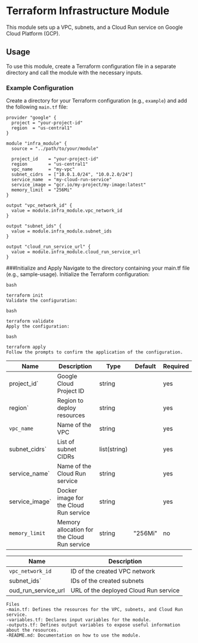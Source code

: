 
# Terraform Infrastructure Module

This module sets up a VPC, subnets, and a Cloud Run service on Google Cloud Platform (GCP).

## Usage

To use this module, create a Terraform configuration file in a separate directory and call the module with the necessary inputs.

### Example Configuration

Create a directory for your Terraform configuration (e.g., `example`) and add the following `main.tf` file:

```hcl
provider "google" {
  project = "your-project-id"
  region  = "us-central1"
}

module "infra_module" {
  source = "../path/to/your/module"

  project_id    = "your-project-id"
  region        = "us-central1"
  vpc_name      = "my-vpc"
  subnet_cidrs  = ["10.0.1.0/24", "10.0.2.0/24"]
  service_name  = "my-cloud-run-service"
  service_image = "gcr.io/my-project/my-image:latest"
  memory_limit  = "256Mi"
}

output "vpc_network_id" {
  value = module.infra_module.vpc_network_id
}

output "subnet_ids" {
  value = module.infra_module.subnet_ids
}

output "cloud_run_service_url" {
  value = module.infra_module.cloud_run_service_url
}

```

###Initialize and Apply
Navigate to the directory containing your main.tf file (e.g., sample-usage).
Initialize the Terraform configuration:
```
bash

terraform init
Validate the configuration:
```
```
bash

terraform validate
Apply the configuration:
```
```
bash

terraform apply
Follow the prompts to confirm the application of the configuration.
```
| Name           | Description                                 | Type         | Default | Required |
|----------------|---------------------------------------------|--------------|---------|----------|
| project_id`    | Google Cloud Project ID                     | string       |         | yes      |
| region`        | Region to deploy resources                  | string       |         | yes      |
| `vpc_name`     | Name of the VPC                             | string       |         | yes      |
| subnet_cidrs`  | List of subnet CIDRs                        | list(string) |         | yes      |
| service_name`  | Name of the Cloud Run service               | string       |         | yes      |
| service_image` | Docker image for the Cloud Run service      | string       |         | yes      |
| `memory_limit` | Memory allocation for the Cloud Run service | string       | "256Mi" | no       |

| Name                | Description                           |
|---------------------|---------------------------------------|
| `vpc_network_id`    | ID of the created VPC network         |
| subnet_ids`         | IDs of the created subnets            |
| oud_run_service_url | URL of the deployed Cloud Run service |

```
Files
-main.tf: Defines the resources for the VPC, subnets, and Cloud Run service.
-variables.tf: Declares input variables for the module.
-outputs.tf: Defines output variables to expose useful information about the resources.
-README.md: Documentation on how to use the module.
```
